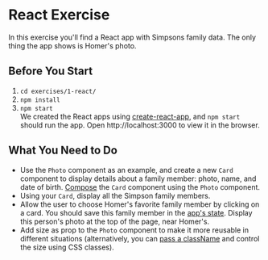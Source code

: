 # React Exercise
In this exercise you'll find a React app with Simpsons family data. The only thing the app shows is Homer's photo.

## Before You Start
1. `cd exercises/1-react/`
2. `npm install`
3. `npm start`
  <br/>We created the React apps using [create-react-app](https://github.com/facebook/create-react-app), and `npm start` should run the app. Open http://localhost:3000 to view it in the browser.

## What You Need to Do
- Use the `Photo` component as an example, and create a new `Card` component to display details about a family member: photo, name, and date of birth. [Compose](https://reactjs.org/docs/components-and-props.html#composing-components) the `Card` component using the `Photo` component.
- Using your `Card`, display all the Simpson family members.
- Allow the user to choose Homer's favorite family member by clicking on a card. You should save this family member in the [app's state](https://reactjs.org/docs/faq-state.html). Display this person's photo at the top of the page, near Homer's.
- Add size as prop to the `Photo` component to make it more reusable in different situations (alternatively, you can [pass a className](https://reactjs.org/docs/faq-styling.html) and control the size using CSS classes).
